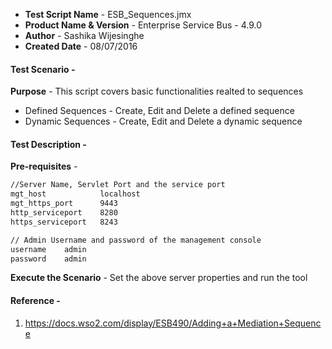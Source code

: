 - **Test Script Name** - ESB_Sequences.jmx
- **Product Name & Version** - Enterprise Service Bus - 4.9.0
- **Author** - Sashika Wijesinghe
- **Created Date** - 08/07/2016


#### **Test Scenario** -
 **Purpose** - This script covers basic functionalities realted to sequences 
- Defined Sequences - Create, Edit and Delete a defined sequence
- Dynamic Sequences - Create, Edit and Delete a dynamic sequence

#### **Test Description** -
 **Pre-requisites** - 
 ```sh
//Server Name, Servlet Port and the service port
mgt_host            localhost
mgt_https_port      9443
http_serviceport    8280
https_serviceport   8243

// Admin Username and password of the management console
username	admin	
password	admin	
````


 **Execute the Scenario** -  Set the above server properties and run the tool
 
 
#### **Reference** -
1) https://docs.wso2.com/display/ESB490/Adding+a+Mediation+Sequence


